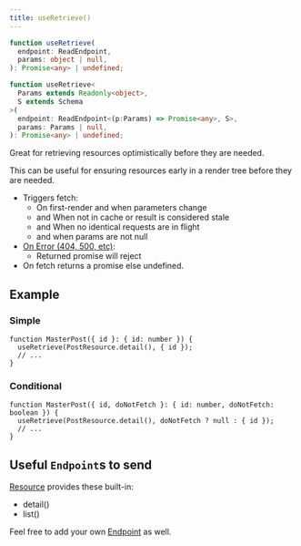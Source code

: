 ```yaml
---
title: useRetrieve()
---
```


<!--DOCUSAURUS_CODE_TABS-->
<!--Type-->

```typescript
function useRetrieve(
  endpoint: ReadEndpoint,
  params: object | null,
): Promise<any> | undefined;
```

<!--With Generics-->

```typescript
function useRetrieve<
  Params extends Readonly<object>,
  S extends Schema
>(
  endpoint: ReadEndpoint<(p:Params) => Promise<any>, S>,
  params: Params | null,
): Promise<any> | undefined;
```

<!--END_DOCUSAURUS_CODE_TABS-->

Great for retrieving resources optimistically before they are needed.

This can be useful for ensuring resources early in a render tree before they are needed.

- Triggers fetch:
  - On first-render and when parameters change
  - and When not in cache or result is considered stale
  - and When no identical requests are in flight
  - and when params are not null
- [On Error (404, 500, etc)](https://www.restapitutorial.com/httpstatuscodes.html):
  - Returned promise will reject
- On fetch returns a promise else undefined.

## Example

### Simple

```tsx
function MasterPost({ id }: { id: number }) {
  useRetrieve(PostResource.detail(), { id });
  // ...
}
```

### Conditional

```tsx
function MasterPost({ id, doNotFetch }: { id: number, doNotFetch: boolean }) {
  useRetrieve(PostResource.detail(), doNotFetch ? null : { id });
  // ...
}
```

## Useful `Endpoint`s to send

[Resource](./Resource.md#provided-and-overridable-methods) provides these built-in:

- detail()
- list()

Feel free to add your own [Endpoint](api/Endpoint.md) as well.
